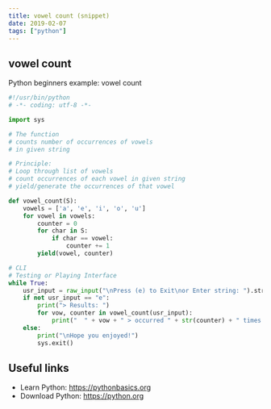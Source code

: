 ```yaml
---
title: vowel count (snippet)
date: 2019-02-07
tags: ["python"]
---
```


## vowel count

Python beginners example: vowel count

```python
#!/usr/bin/python
# -*- coding: utf-8 -*-

import sys

# The function
# counts number of occurrences of vowels
# in given string

# Principle:
# Loop through list of vowels
# count occurrences of each vowel in given string
# yield/generate the occurrences of that vowel

def vowel_count(S):
	vowels = ['a', 'e', 'i', 'o', 'u']
	for vowel in vowels:
		counter = 0
		for char in S:
			if char == vowel:
				counter += 1
		yield(vowel, counter)

# CLI
# Testing or Playing Interface
while True:
	usr_input = raw_input("\nPress (e) to Exit\nor Enter string: ").strip().lower()
	if not usr_input == "e":
		print("> Results: ")
		for vow, counter in vowel_count(usr_input):
			print("  " + vow + " > occurred " + str(counter) + " times.")
	else:
		print("\nHope you enjoyed!")
		sys.exit()


```

## Useful links

- Learn Python: https://pythonbasics.org
- Download Python: https://python.org
